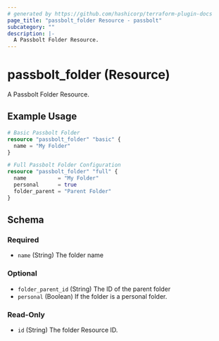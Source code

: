 ```yaml
---
# generated by https://github.com/hashicorp/terraform-plugin-docs
page_title: "passbolt_folder Resource - passbolt"
subcategory: ""
description: |-
  A Passbolt Folder Resource.
---
```


# passbolt_folder (Resource)

A Passbolt Folder Resource.

## Example Usage

```terraform
# Basic Passbolt Folder
resource "passbolt_folder" "basic" {
  name = "My Folder"
}

# Full Passbolt Folder Configuration
resource "passbolt_folder" "full" {
  name          = "My Folder"
  personal      = true
  folder_parent = "Parent Folder"
}
```

<!-- schema generated by tfplugindocs -->
## Schema

### Required

- `name` (String) The folder name

### Optional

- `folder_parent_id` (String) The ID of the parent folder
- `personal` (Boolean) If the folder is a personal folder.

### Read-Only

- `id` (String) The folder Resource ID.
